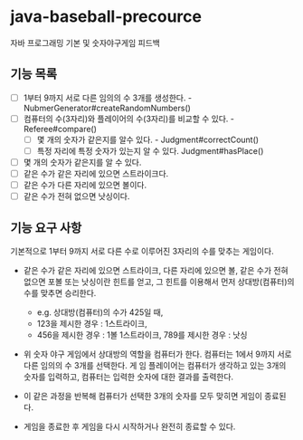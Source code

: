 # java-baseball-precource
자바 프로그래밍 기본 및 숫자야구게임 피드백

## 기능 목록

-  [ ] 1부터 9까지 서로 다른 임의의 수 3개를 생성한다. - NubmerGenerator#createRandomNumbers()
-  [ ] 컴퓨터의 수(3자리)와 플레이어의 수(3자리)를 비교할 수 있다. - Referee#compare() 
   - [ ] 몇 개의 숫자가 같은지를 알수 있다. - Judgment#correctCount()
   - [ ] 특정 자리에 특정 숫자가 있는지 알 수 있다. Judgment#hasPlace()
-  [ ] 몇 개의 숫자가 같은지를 알 수 있다.
-  [ ] 같은 수가 같은 자리에 있으면 스트라이크다.
-  [ ] 같은 수가 다른 자리에 있으면 볼이다.
-  [ ] 같은 수가 전혀 없으면 낫싱이다.

## **기능 요구 사항**

기본적으로 1부터 9까지 서로 다른 수로 이루어진 3자리의 수를 맞추는 게임이다.

- 같은 수가 같은 자리에 있으면 스트라이크, 
  다른 자리에 있으면 볼, 
  같은 수가 전혀 없으면 포볼 또는 낫싱이란 힌트를 얻고, 
  그 힌트를 이용해서 먼저 상대방(컴퓨터)의 수를 맞추면 승리한다.
    - e.g. 상대방(컴퓨터)의 수가 425일 때,
    - 123을 제시한 경우 : 1스트라이크,
    - 456을 제시한 경우 : 1볼 1스트라이크, 789를 제시한 경우 : 낫싱

- 위 숫자 야구 게임에서 상대방의 역할을 컴퓨터가 한다. 컴퓨터는 1에서 9까지 서로 다른 임의의 수 3개를 선택한다. 게 임 플레이어는 컴퓨터가 생각하고 있는 3개의 숫자를 입력하고, 컴퓨터는 입력한 숫자에 대한 결과를 출력한다.
- 이 같은 과정을 반복해 컴퓨터가 선택한 3개의 숫자를 모두 맞히면 게임이 종료된다.
- 게임을 종료한 후 게임을 다시 시작하거나 완전히 종료할 수 있다.